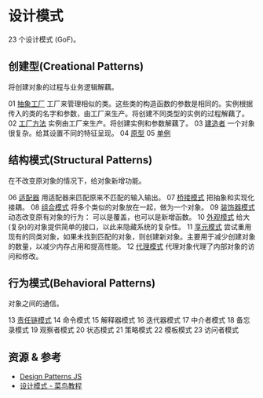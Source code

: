 # 设计模式
23 个设计模式 (GoF)。

## 创建型(Creational Patterns)
将创建对象的过程与业务逻辑解藕。

01 [抽象工厂](./creational/abstract-factory/index.spec.js) 工厂来管理相似的类。这些类的构造函数的参数是相同的。实例根据传入的类的名字和参数，由工厂来生产。将创建不同类型的实例的过程解藕了。
02 [工厂方法](./creational/factory-method/index.spec.js) 实例由工厂来生产。将创建实例和参数解藕了。
03 [建造者](./creational/builder/index.spec.js) 一个对象很复杂。给其设置不同的特征呈现。
04 [原型](./creational/prototype/index.spec.js)
05 [单例](./creational/singleton/index.spec.js)

## 结构模式(Structural Patterns)
在不改变原对象的情况下，给对象新增功能。

06 [适配器](structural/adapt/index.spec.js) 用适配器来匹配原来不匹配的输入输出。
07 [桥接模式](structural/bridge/index.spec.js) 把抽象和实现化接耦。
08 [组合模式](structural/composite/index.spec.js) 将多个类似的对象放在一起，做为一个对象。
09 [装饰器模式](structural/decorate/index.spec.js) 动态改变原有对象的行为： 可以是覆盖，也可以是新增函数。
10 [外观模式](structural/facade/index.spec.js) 给大(复杂)的对象提供简单的接口，以此来隐藏系统的复杂性。
11 [享元模式](structural/flyweight/index.spec.js) 尝试重用现有的同类对象，如果未找到匹配的对象，则创建新对象。主要用于减少创建对象的数量，以减少内存占用和提高性能。
12 [代理模式](structural/proxy/index.spec.js) 代理对象代理了内部对象的访问和修改。

## 行为模式(Behavioral Patterns)
对象之间的通信。

13 [责任链模式](behavioral/chain-of-resp/index.spec.js)
14 命令模式
15 解释器模式
16 迭代器模式
17 中介者模式
18 备忘录模式
19 观察者模式
20 状态模式
21 策略模式
22 模板模式
23 访问者模式


## 资源 & 参考
* [Design Patterns JS](https://github.com/fbeline/design-patterns-JS)
* [设计模式 - 菜鸟教程](https://www.runoob.com/design-pattern/design-pattern-tutorial.html)
